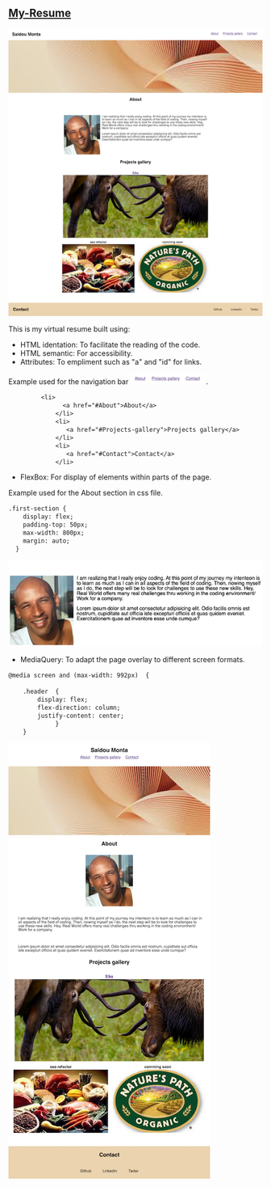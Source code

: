## [My-Resume](https://saidou25.github.io/My-Resume/)


![Alt text](assets/images/_Users_coding_bootcamp_challenges_My-Resume_index.html.png)

This is my virtual resume built using:


- HTML identation: To facilitate the reading of the code.
- HTML semantic: For accessibility.
- Attributes: To empliment such as "a" and "id" for links.

Example used for the navigation bar   ![Alt](assets/images/navbar.png).

             <li>
                   <a href="#About">About</a> 
                 </li>
                 <li>
                    <a href="#Projects-gallery">Projects gallery</a>
                 </li>          
                 <li>
                    <a href="#Contact">Contact</a>
                 </li>
                
- FlexBox: For display of elements within parts of the page.

Example used for the About section in css file.

```
.first-section {
    display: flex;
    padding-top: 50px;
    max-width: 800px;
    margin: auto;
  }
```

![Alt](assets/images/about.png)


- MediaQuery: To adapt the page overlay to different screen formats.

```
@media screen and (max-width: 992px)  {

    .header  {
        display: flex;
        flex-direction: column;
        justify-content: center;
             }
    }
```

![Alt](assets/images/media.png)







